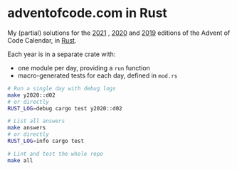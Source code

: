 # adventofcode.com in Rust

My (partial) solutions for the [2021](https://adventofcode.com/2021) , [2020](https://adventofcode.com/2020) and [2019](https://adventofcode.com/2019) editions of the Advent of Code Calendar, in [Rust](https://www.rust-lang.org/).

Each year is in a separate crate with:
  - one module per day, providing a `run` function
  - macro-generated tests for each day, defined in `mod.rs` 

```bash
# Run a single day with debug logs
make y2020::d02
# or directly
RUST_LOG=debug cargo test y2020::d02

# List all answers
make answers
# or directly
RUST_LOG=info cargo test

# Lint and test the whole repo
make all
```

